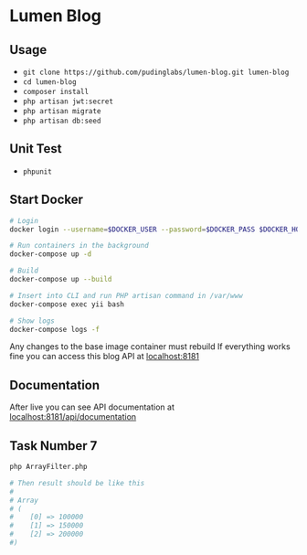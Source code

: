 # Lumen Blog

## Usage

-   `git clone https://github.com/pudinglabs/lumen-blog.git lumen-blog`
-   `cd lumen-blog`
-   `composer install`
-   `php artisan jwt:secret`
-   `php artisan migrate`
-   `php artisan db:seed`

## Unit Test

-   `phpunit`

## Start Docker

```bash
# Login
docker login --username=$DOCKER_USER --password=$DOCKER_PASS $DOCKER_HOST

# Run containers in the background
docker-compose up -d

# Build
docker-compose up --build

# Insert into CLI and run PHP artisan command in /var/www
docker-compose exec yii bash

# Show logs
docker-compose logs -f

```
Any changes to the base image container must rebuild
If everything works fine you can access this blog API at [localhost:8181](http://localhost:8181)

## Documentation
After live you can see API documentation at [localhost:8181/api/documentation](http://localhost:8181/api/documentation)

## Task Number 7

```bash
php ArrayFilter.php

# Then result should be like this
#
# Array
# (
#    [0] => 100000
#    [1] => 150000
#    [2] => 200000
#)
```
